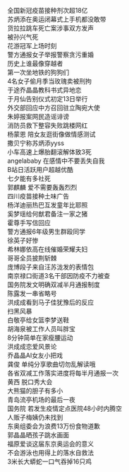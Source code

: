 全国新冠疫苗接种剂次超18亿  
苏炳添在奥运闭幕式上手机都没敢带  
货拉拉跳车死亡案涉事双方发声  
被孙兴气死  
花游冠军上场时刻  
警方通报女子举报警察贪污重婚  
历史上谁最像穿越者  
第一次坐地铁的狗狗们  
4名女子偷月季当玫瑰卖被刑拘  
于途乔晶晶教科书式异地恋  
于月仙告别仪式初定13日举行  
外交部回应中方召回驻立陶宛大使  
朱婷报案网民造谣诽谤  
消防员救下整容失败跳楼网红  
杨蒙恩 陪女友逛街像做情感测试  
撒贝宁称苏炳添yyss  
小车高速上爆胎翻滚解体致3死  
angelababy 在感情中不要丢失自我  
B站日活跃用户超越优酷  
七夕能有多社死  
郭麒麟 爱不需要轰轰烈烈  
四川疫苗接种土味广告  
杨洋迪丽热巴互发童年比耶照  
奚梦瑶给何猷君备注一家之猪  
霍尊手写信回应  
警方通报6年级男生群殴同学  
徐英子好惨  
希林娜依高在线催婚荣耀夫妇  
哥哥全员披荆斩棘  
庞博段子来自汪苏泷发的表情包  
南京禄口街道3名干部因防疫不力被查  
国务院发文明确双减半月通报制度  
陈露发一串省略号  
洪成成看到马子佳犹豫后的反应  
扫黑风暴  
白敬亭给女篮李梦送鞋  
胡海泉被工作人员叫胖宝  
8分钟简单在家瘦腰运动  
洪成成恋爱风景论  
乔晶晶AI女友小把戏  
龚俊 单纯分享歌曲切勿乱解读哦  
各省双减工作落实进度将每半月通报一次  
黄西 脱口秀大会  
大熊猫的胆子有多小  
青岛流亭机场的最后一夜  
国务院 若发生疫情定点医院48小时内腾空  
人贩子梅姨仍未找到  
东奥组委会为浪费13万份食物道歉  
郭晶晶晒孩子跳水画面  
福原爱谈这届东京奥运会的意义  
不会游泳也用得上的落水自救法  
3米长大蟒蛇一口气吞掉16只鸡  
